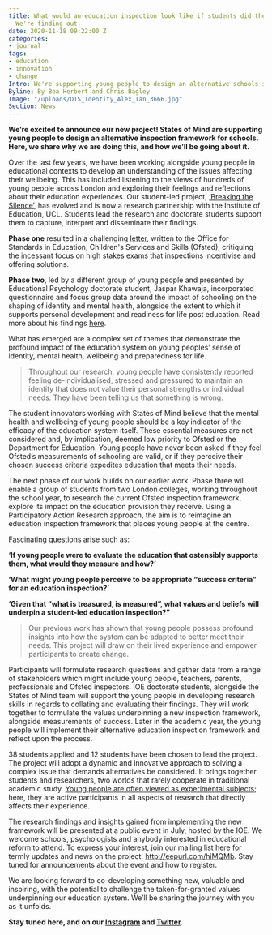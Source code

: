 ```yaml
---
title: What would an education inspection look like if students did the inspecting?
  We're finding out.
date: 2020-11-18 09:22:00 Z
categories:
- journal
tags:
- education
- innovation
- change
Intro: We're supporting young people to design an alternative schools inspection framework.
Byline: By Bea Herbert and Chris Bagley
Image: "/uploads/DTS_Identity_Alex_Tan_3666.jpg"
Section: News
---
```


**We’re excited to announce our new project! States of Mind are supporting young people to design an alternative inspection framework for schools. Here, we share why we are doing this, and how we’ll be going about it.** 

Over the last few years, we have been working alongside young people in educational contexts to develop an understanding of the issues affecting their wellbeing. This has included listening to the views of hundreds of young people across London and exploring their feelings and reflections about their education experiences. Our student-led project, [‘Breaking the Silence’](https://www.statesofmind.org/journal/2020/09/16/breaking-the-silence.html), has evolved and is now a research partnership with the Institute of Education, UCL. Students lead the research and doctorate students support them to capture, interpret and disseminate their findings. 

**Phase one** resulted in a challenging [letter](https://www.statesofmind.org/journal/2020/09/16/students-ofsted-open-letter.html), written to the Office for Standards in Education, Children's Services and Skills (Ofsted), critiquing the incessant focus on high stakes exams that inspections incentivise and offering solutions. 

**Phase two**, led by a different group of young people and presented by Educational Psychology doctorate student, Jaspar Khawaja, incorporated questionnaire and focus group data around the impact of schooling on the shaping of identity and mental health, alongside the extent to which it supports personal development and readiness for life post education. Read more about his findings [here](https://www.statesofmind.org/journal/2020/11/04/the-impact-of-school-on-students-mental-health.html). 

What has emerged are a complex set of themes that demonstrate the profound impact of the education system on young peoples’ sense of identity, mental health, wellbeing and preparedness for life. 

> Throughout our research, young people have consistently reported feeling de-individualised, stressed and pressured to maintain an identity that does not value their personal strengths or individual needs. They have been telling us that something is wrong. 

The student innovators working with States of Mind believe that the mental health and wellbeing of young people should be a key indicator of the efficacy of the education system itself. These essential measures are not considered and, by implication, deemed low priority to Ofsted or the Department for Education. Young people have never been asked if they feel Ofsted’s measurements of schooling are valid, or if they perceive their chosen success criteria expedites education that meets their needs. 

The next phase of our work builds on our earlier work. Phase three will enable a group of students from two London colleges, working throughout the school year, to research the current Ofsted inspection framework, explore its impact on the education provision they receive. Using a Participatory Action Research approach, the aim is to reimagine an education inspection framework that places young people at the centre. 

Fascinating questions arise such as: 

**‘If young people were to evaluate the education that ostensibly supports them, what would they measure and how?’**

**‘What might young people perceive to be appropriate “success criteria” for an education inspection?’**

**‘Given that “what is treasured, is measured”, what values and beliefs will underpin a student-led education inspection?”**

> Our previous work has shown that young people possess profound insights into how the system can be adapted to better meet their needs. This project will draw on their lived experience and empower participants to create change.

Participants will formulate research questions and gather data from a range of stakeholders which might include young people, teachers, parents, professionals and Ofsted inspectors. IOE doctorate students, alongside the States of Mind team will support the young people in developing research skills in regards to collating and evaluating their findings. They will work together to formulate the values underpinning a new inspection framework, alongside measurements of success. Later in the academic year, the young people will implement their alternative education inspection framework and reflect upon the process. 

38 students applied and 12 students have been chosen to lead the project. The project will adopt a dynamic and innovative approach to solving a complex issue that demands alternatives be considered. It brings together students and researchers, two worlds that rarely cooperate in traditional academic study. [Young people are often viewed as experimental subjects](https://www.statesofmind.org/journal/2020/09/28/young-people-education-research.html); here, they are active participants in all aspects of research that directly affects their experience. 

The research findings and insights gained from implementing the new framework will be presented at a public event in July, hosted by the IOE. We welcome schools, psychologists and anybody interested in educational reform to attend. To express your interest, join our mailing list here for termly updates and news on the project. http://eepurl.com/hiMQMb. Stay tuned for announcements about the event and how to register.

We are looking forward to co-developing something new, valuable and inspiring, with the potential to challenge the taken-for-granted values underpinning our education system. We’ll be sharing the journey with you as it unfolds. 

**Stay tuned here, and on our [Instagram](https://www.instagram.com/statesofmindorg_/) and [Twitter](https://twitter.com/statesofmind_20).**

